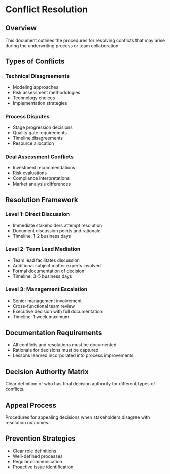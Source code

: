# Conflict Resolution

## Overview
This document outlines the procedures for resolving conflicts that may arise during the underwriting process or team collaboration.

## Types of Conflicts

### Technical Disagreements
- Modeling approaches
- Risk assessment methodologies
- Technology choices
- Implementation strategies

### Process Disputes
- Stage progression decisions
- Quality gate requirements
- Timeline disagreements
- Resource allocation

### Deal Assessment Conflicts
- Investment recommendations
- Risk evaluations
- Compliance interpretations
- Market analysis differences

## Resolution Framework

### Level 1: Direct Discussion
- Immediate stakeholders attempt resolution
- Document discussion points and rationale
- Timeline: 1-2 business days

### Level 2: Team Lead Mediation
- Team lead facilitates discussion
- Additional subject matter experts involved
- Formal documentation of decision
- Timeline: 3-5 business days

### Level 3: Management Escalation
- Senior management involvement
- Cross-functional team review
- Executive decision with full documentation
- Timeline: 1 week maximum

## Documentation Requirements
- All conflicts and resolutions must be documented
- Rationale for decisions must be captured
- Lessons learned incorporated into process improvements

## Decision Authority Matrix
Clear definition of who has final decision authority for different types of conflicts.

## Appeal Process
Procedures for appealing decisions when stakeholders disagree with resolution outcomes.

## Prevention Strategies
- Clear role definitions
- Well-defined processes
- Regular communication
- Proactive issue identification
